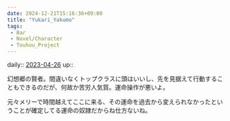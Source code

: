 ```yaml
---
date: 2024-12-21T15:16:36+09:00
title: "Yukari_Yakumo"
tags:
 - Bar
 - Novel/Character
 - Touhou_Project
---
```


daily:: [2023-04-26](/Daily_Note/2023-04-26.md)
up::

幻想郷の賢者。間違いなくトップクラスに頭はいいし、先を見据えて行動することもできるのだが、何故か苦労人気質。運命操作が悪いよ。

元々メリーで時間越えてここに来る、その運命を過去から変えられなかったということが確定してる運命の奴隷だからね仕方ないね。